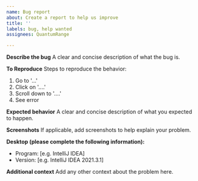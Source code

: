 ```yaml
---
name: Bug report
about: Create a report to help us improve
title: ''
labels: bug, help wanted
assignees: QuantumRange

---
```


**Describe the bug**
A clear and concise description of what the bug is.

**To Reproduce**
Steps to reproduce the behavior:
1. Go to '...'
2. Click on '....'
3. Scroll down to '....'
4. See error

**Expected behavior**
A clear and concise description of what you expected to happen.

**Screenshots**
If applicable, add screenshots to help explain your problem.

**Desktop (please complete the following information):**
 - Program: [e.g. IntelliJ IDEA]
 - Version: [e.g. IntelliJ IDEA 2021.3.1]

**Additional context**
Add any other context about the problem here.
